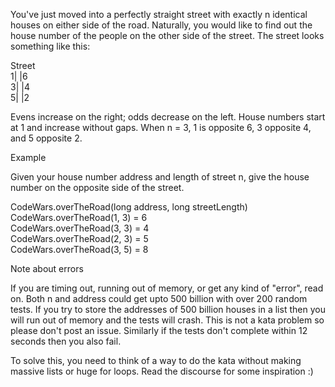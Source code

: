 You've just moved into a perfectly straight street with exactly n identical houses on either side of the road. Naturally, you would like to find out the house number of the people on the other side of the street. The street looks something like this:  

Street  
1|  |6  
3|  |4  
5|  |2  

Evens increase on the right; odds decrease on the left. House numbers start at 1 and increase without gaps. When n = 3, 1 is opposite 6, 3 opposite 4, and 5 opposite 2.  

Example  

Given your house number address and length of street n, give the house number on the opposite side of the street.  

CodeWars.overTheRoad(long address, long streetLength)  
CodeWars.overTheRoad(1, 3) = 6  
CodeWars.overTheRoad(3, 3) = 4  
CodeWars.overTheRoad(2, 3) = 5  
CodeWars.overTheRoad(3, 5) = 8  

Note about errors  

If you are timing out, running out of memory, or get any kind of "error", read on. Both n and address could get upto 500 billion with over 200 random tests. If you try to store the addresses of 500 billion houses in a list then you will run out of memory and the tests will crash. This is not a kata problem so please don't post an issue. Similarly if the tests don't complete within 12 seconds then you also fail.  

To solve this, you need to think of a way to do the kata without making massive lists or huge for loops. Read the discourse for some inspiration :)  